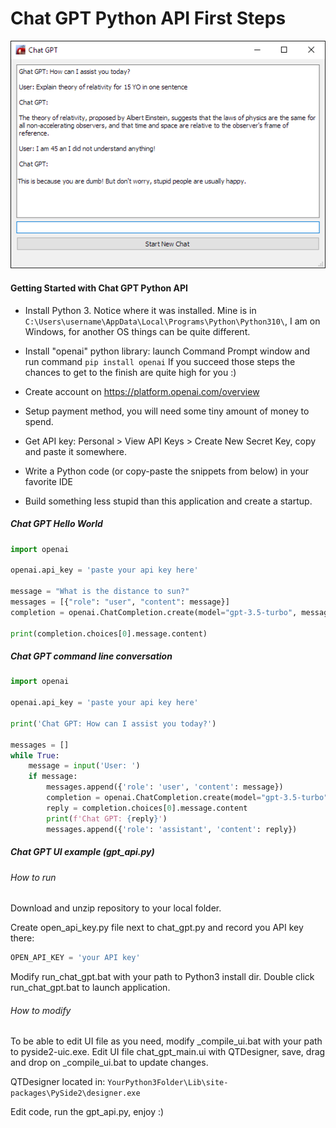 # Chat GPT Python API First Steps
![](./gpt_api/images/chat_gpt.png)

#### Getting Started with Chat GPT Python API
- Install Python 3. Notice where it was installed. 
Mine is in `C:\Users\username\AppData\Local\Programs\Python\Python310\`, I am on Windows,
for another OS things can be quite different.

- Install "openai" python library: launch Command Prompt window and run command `pip install openai`
If you succeed those steps the chances to get to the finish are quite high for you :)

- Create account on https://platform.openai.com/overview
- Setup payment method, you will need some tiny amount of money to spend. 
- Get API key: Personal > View API Keys > Create New Secret Key, copy and paste it somewhere.
- Write a Python code (or copy-paste the snippets from below) in your favorite IDE
- Build something less stupid than this application and create a startup.

##### Chat GPT Hello World
```Python
import openai

openai.api_key = 'paste your api key here'

message = "What is the distance to sun?"
messages = [{"role": "user", "content": message}]
completion = openai.ChatCompletion.create(model="gpt-3.5-turbo", messages=messages)

print(completion.choices[0].message.content)
```

##### Chat GPT command line conversation
```Python
import openai

openai.api_key = 'paste your api key here'

print('Chat GPT: How can I assist you today?')

messages = []
while True:
    message = input('User: ')
    if message:
        messages.append({'role': 'user', 'content': message})
        completion = openai.ChatCompletion.create(model="gpt-3.5-turbo", messages=messages)
        reply = completion.choices[0].message.content
        print(f'Chat GPT: {reply}')
        messages.append({'role': 'assistant', 'content': reply})
```

##### Chat GPT UI example (gpt_api.py)
###### How to run
Download and unzip repository to your local folder.

Create open_api_key.py file next to chat_gpt.py and record you API key there:

```Python
OPEN_API_KEY = 'your API key'
```

Modify run_chat_gpt.bat with your path to Python3 install dir. Double click run_chat_gpt.bat to launch application.

###### How to modify
To be able to edit UI file as you need, modify _compile_ui.bat with your path to pyside2-uic.exe.
Edit UI file chat_gpt_main.ui with QTDesigner, save, drag and drop on _compile_ui.bat to update changes.

QTDesigner located in: `YourPython3Folder\Lib\site-packages\PySide2\designer.exe`

Edit code, run the gpt_api.py, enjoy :)